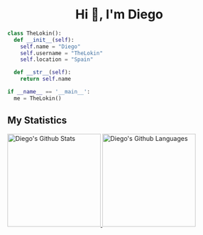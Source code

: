 <h1 align="center">Hi 👋, I'm Diego</h1>

```python
class TheLokin():
  def __init__(self):
    self.name = "Diego"
    self.username = "TheLokin"
    self.location = "Spain"

  def __str__(self):
    return self.name

if __name__ == '__main__':
  me = TheLokin()
```

## My Statistics
<p align="left">
  <a href="https://github.com/TheLokin">
    <img height="210em" src="https://github-readme-stats.vercel.app/api?username=TheLokin&count_private=true&show_icons=true&theme=gruvbox&hide_border=true" alt="Diego's Github Stats"/>
    <img height="210em" src="https://github-readme-stats.vercel.app/api/top-langs/?username=TheLokin&theme=gruvbox&hide_border=true&layout=compact&langs_count=6" alt="Diego's Github Languages" />
  </a>
</p>
